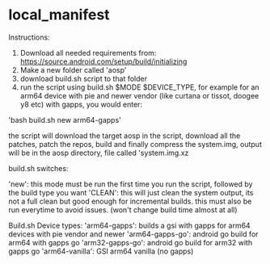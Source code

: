 # local_manifest
Instructions:
1. Download all needed requirements from: https://source.android.com/setup/build/initializing
2. Make a new folder called 'aosp'
3. download build.sh script to that folder
4. run the script using build.sh $MODE $DEVICE_TYPE,
for example for an arm64 device with pie and newer vendor (like curtana or tissot, doogee y8 etc) with gapps, you would enter:

'bash build.sh new arm64-gapps'

the script will download the target aosp in the script, download all the patches, patch the repos, build and finally compress the system.img, output will be in the aosp directory,
file called 'system.img.xz

build.sh switches: 

'new': this mode must be run the first time you run the script, followed by the build type you want
'CLEAN': this will just clean the system output, its not a full clean but good enough for incremental builds. this must also be run everytime to avoid issues. (won't change build time almost at all)

Build.sh Device types:
'arm64-gapps': builds a gsi with gapps for arm64 devices with pie vendor and newer
'arm64-gapps-go': android go build for arm64 with gapps go
'arm32-gapps-go': android go build for arm32 with gapps go
'arm64-vanilla': GSI arm64 vanilla (no gapps)
